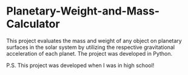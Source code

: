 # Planetary-Weight-and-Mass-Calculator
This project evaluates the mass and weight of any object on planetary surfaces in the solar system by utilizing the respective gravitational acceleration of each planet. The project was developed in Python.

P.S. This project was developed when I was in high school!

